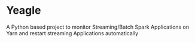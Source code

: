 # Yeagle
A Python based project to monitor Streaming/Batch Spark Applications on Yarn and restart streaming Applications automatically
